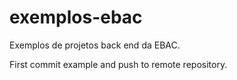 # exemplos-ebac
Exemplos de projetos back end da EBAC.


First commit example and push to remote repository.
